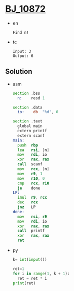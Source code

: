 # [BJ_10872](https://acmicpc.net/problem/10872)

* en

  ```en
  Find n!
  ```

* tc

  ```tc
  Input: 3
  Output: 6
  ```

## Solution

* asm

  ```asm
  section .bss
    n:    resd 1

  section .data
    io:    db  "%d", 0

  section .text
    global main
    extern printf
    extern scanf
  main:
    push  rbp
    lea   rsi, [n]
    mov   rdi, io
    xor   rax, rax
    call  scanf
    mov   rcx, [n]
    mov   r9, 1
    mov   r10, 0
    cmp   rcx, r10
    je    done
  LP:
    imul  r9, rcx
    dec   rcx
    jnz   LP
  done:
    mov   rsi, r9
    mov   rdi, io
    xor   rax, rax
    call  printf
    xor   rax, rax
    ret
  ```

* py

  ```py
  k= int(input())

  ret=1
  for i in range(1, k + 1):
    ret = ret * i
  print(ret)
  ```
